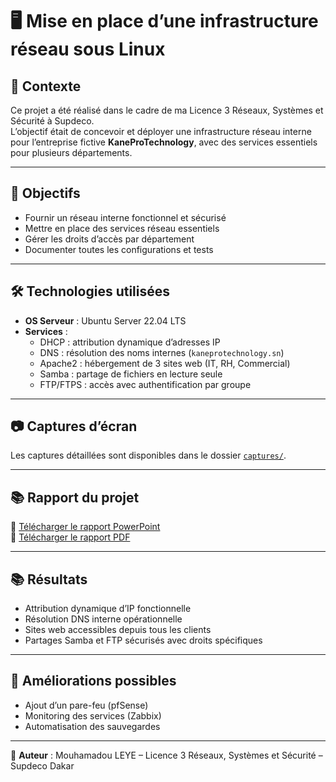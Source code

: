 # 🖥️ Mise en place d’une infrastructure réseau sous Linux

## 📌 Contexte
Ce projet a été réalisé dans le cadre de ma Licence 3 Réseaux, Systèmes et Sécurité à Supdeco.  
L’objectif était de concevoir et déployer une infrastructure réseau interne pour l’entreprise fictive **KaneProTechnology**, avec des services essentiels pour plusieurs départements.

---

## 🎯 Objectifs
- Fournir un réseau interne fonctionnel et sécurisé
- Mettre en place des services réseau essentiels
- Gérer les droits d’accès par département
- Documenter toutes les configurations et tests

---

## 🛠️ Technologies utilisées
- **OS Serveur** : Ubuntu Server 22.04 LTS  
- **Services** :
  - DHCP : attribution dynamique d’adresses IP
  - DNS : résolution des noms internes (`kaneprotechnology.sn`)
  - Apache2 : hébergement de 3 sites web (IT, RH, Commercial)
  - Samba : partage de fichiers en lecture seule
  - FTP/FTPS : accès avec authentification par groupe

---

## 📷 Captures d’écran
Les captures détaillées sont disponibles dans le dossier [`captures/`](captures/).

---

## 📚 Rapport du projet
📄 [Télécharger le rapport PowerPoint](Rapport-projet.pptx)  
📄 [Télécharger le rapport PDF](rapport-infrastructure-linux.pdf)

---

## 📚 Résultats
- Attribution dynamique d’IP fonctionnelle
- Résolution DNS interne opérationnelle
- Sites web accessibles depuis tous les clients
- Partages Samba et FTP sécurisés avec droits spécifiques

---

## 🚀 Améliorations possibles
- Ajout d’un pare-feu (pfSense)
- Monitoring des services (Zabbix)
- Automatisation des sauvegardes

---

📌 **Auteur** : Mouhamadou LEYE – Licence 3 Réseaux, Systèmes et Sécurité – Supdeco Dakar
